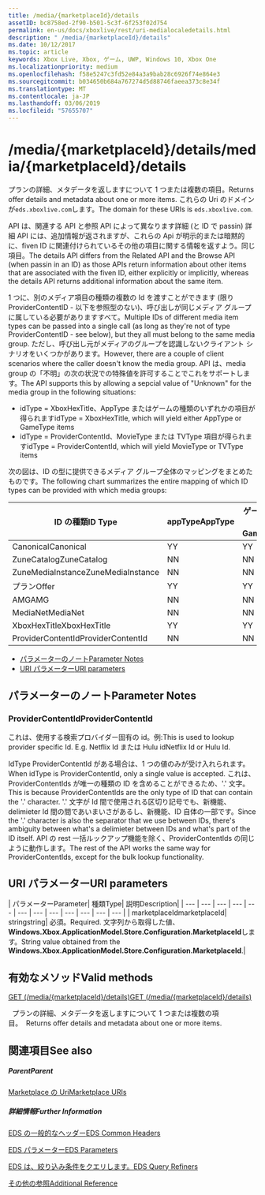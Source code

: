 ```yaml
---
title: /media/{marketplaceId}/details
assetID: bc8758ed-2f90-b501-5c3f-6f253f02d754
permalink: en-us/docs/xboxlive/rest/uri-medialocaledetails.html
description: " /media/{marketplaceId}/details"
ms.date: 10/12/2017
ms.topic: article
keywords: Xbox Live, Xbox, ゲーム, UWP, Windows 10, Xbox One
ms.localizationpriority: medium
ms.openlocfilehash: f58e5247c3fd52e84a3a9bab28c6926f74e864e3
ms.sourcegitcommit: b034650b684a767274d5d88746faeea373c8e34f
ms.translationtype: MT
ms.contentlocale: ja-JP
ms.lasthandoff: 03/06/2019
ms.locfileid: "57655707"
---
```

# <a name="mediamarketplaceiddetails"></a><span data-ttu-id="ac533-104">/media/{marketplaceId}/details</span><span class="sxs-lookup"><span data-stu-id="ac533-104">/media/{marketplaceId}/details</span></span>
<span data-ttu-id="ac533-105">プランの詳細、メタデータを返しますについて 1 つまたは複数の項目。</span><span class="sxs-lookup"><span data-stu-id="ac533-105">Returns offer details and metadata about one or more items.</span></span> <span data-ttu-id="ac533-106">これらの Uri のドメインが`eds.xboxlive.com`します。</span><span class="sxs-lookup"><span data-stu-id="ac533-106">The domain for these URIs is `eds.xboxlive.com`.</span></span>
 
<span data-ttu-id="ac533-107">API は、関連する API と参照 API によって異なります詳細 (と ID で passin) 詳細 API には、追加情報が返されますが、これらの Api が明示的または暗黙的に、fiven ID に関連付けられているその他の項目に関する情報を返すよう。同じ項目。</span><span class="sxs-lookup"><span data-stu-id="ac533-107">The details API differs from the Related API and the Browse API (when passin in an ID) as those APIs return information about other items that are associated with the fiven ID, either explicitly or implicitly, whereas the details API returns additional information about the same item.</span></span>
 
<span data-ttu-id="ac533-108">1 つに、別のメディア項目の種類の複数の Id を渡すことができます (限り ProviderContentID - 以下を参照型のない)、呼び出しが同じメディア グループに属している必要がありますすべて。</span><span class="sxs-lookup"><span data-stu-id="ac533-108">Multiple IDs of different media item types can be passed into a single call (as long as they're not of type ProviderContentID - see below), but they all must belong to the same media group.</span></span> <span data-ttu-id="ac533-109">ただし、呼び出し元がメディアのグループを認識しないクライアント シナリオをいくつかがあります。</span><span class="sxs-lookup"><span data-stu-id="ac533-109">However, there are a couple of client scenarios where the caller doesn't know the media group.</span></span> <span data-ttu-id="ac533-110">API は、media group の「不明」の次の状況での特殊値を許可することでこれをサポートします。</span><span class="sxs-lookup"><span data-stu-id="ac533-110">The API supports this by allowing a sepcial value of "Unknown" for the media group in the following situations:</span></span>
 
   * <span data-ttu-id="ac533-111">idType = XboxHexTitle、AppType またはゲームの種類のいずれかの項目が得られます</span><span class="sxs-lookup"><span data-stu-id="ac533-111">idType = XboxHexTitle, which will yield either AppType or GameType items</span></span>
   * <span data-ttu-id="ac533-112">idType = ProviderContentId、MovieType または TVType 項目が得られます</span><span class="sxs-lookup"><span data-stu-id="ac533-112">idType = ProviderContentId, which will yield MovieType or TVType items</span></span>
  
<span data-ttu-id="ac533-113">次の図は、ID の型に提供できるメディア グループ全体のマッピングをまとめたものです。</span><span class="sxs-lookup"><span data-stu-id="ac533-113">The following chart summarizes the entire mapping of which ID types can be provided with which media groups:</span></span>
 
| <span data-ttu-id="ac533-114">ID の種類</span><span class="sxs-lookup"><span data-stu-id="ac533-114">ID Type</span></span>| <span data-ttu-id="ac533-115">appType</span><span class="sxs-lookup"><span data-stu-id="ac533-115">AppType</span></span>| <span data-ttu-id="ac533-116">ゲームの種類</span><span class="sxs-lookup"><span data-stu-id="ac533-116">GameType</span></span>| <span data-ttu-id="ac533-117">MovieType</span><span class="sxs-lookup"><span data-stu-id="ac533-117">MovieType</span></span>| <span data-ttu-id="ac533-118">MusicArtistType</span><span class="sxs-lookup"><span data-stu-id="ac533-118">MusicArtistType</span></span>| <span data-ttu-id="ac533-119">MusicType</span><span class="sxs-lookup"><span data-stu-id="ac533-119">MusicType</span></span>| <span data-ttu-id="ac533-120">TVType</span><span class="sxs-lookup"><span data-stu-id="ac533-120">TVType</span></span>| <span data-ttu-id="ac533-121">WebVideoType</span><span class="sxs-lookup"><span data-stu-id="ac533-121">WebVideoType</span></span>| <span data-ttu-id="ac533-122">Unknown</span><span class="sxs-lookup"><span data-stu-id="ac533-122">Unknown</span></span>| 
| --- | --- | --- | --- | --- | --- | --- | --- | --- | 
| <span data-ttu-id="ac533-123">Canonical</span><span class="sxs-lookup"><span data-stu-id="ac533-123">Canonical</span></span>| <span data-ttu-id="ac533-124">Y</span><span class="sxs-lookup"><span data-stu-id="ac533-124">Y</span></span>| <span data-ttu-id="ac533-125">Y</span><span class="sxs-lookup"><span data-stu-id="ac533-125">Y</span></span>| <span data-ttu-id="ac533-126">Y</span><span class="sxs-lookup"><span data-stu-id="ac533-126">Y</span></span>| <span data-ttu-id="ac533-127">Y</span><span class="sxs-lookup"><span data-stu-id="ac533-127">Y</span></span>| <span data-ttu-id="ac533-128">Y</span><span class="sxs-lookup"><span data-stu-id="ac533-128">Y</span></span>| <span data-ttu-id="ac533-129">Y</span><span class="sxs-lookup"><span data-stu-id="ac533-129">Y</span></span>| <span data-ttu-id="ac533-130">Y</span><span class="sxs-lookup"><span data-stu-id="ac533-130">Y</span></span>| <span data-ttu-id="ac533-131">N</span><span class="sxs-lookup"><span data-stu-id="ac533-131">N</span></span>| 
| <span data-ttu-id="ac533-132">ZuneCatalog</span><span class="sxs-lookup"><span data-stu-id="ac533-132">ZuneCatalog</span></span>| <span data-ttu-id="ac533-133">N</span><span class="sxs-lookup"><span data-stu-id="ac533-133">N</span></span>| <span data-ttu-id="ac533-134">N</span><span class="sxs-lookup"><span data-stu-id="ac533-134">N</span></span>| <span data-ttu-id="ac533-135">Y</span><span class="sxs-lookup"><span data-stu-id="ac533-135">Y</span></span>| <span data-ttu-id="ac533-136">Y</span><span class="sxs-lookup"><span data-stu-id="ac533-136">Y</span></span>| <span data-ttu-id="ac533-137">Y</span><span class="sxs-lookup"><span data-stu-id="ac533-137">Y</span></span>| <span data-ttu-id="ac533-138">Y</span><span class="sxs-lookup"><span data-stu-id="ac533-138">Y</span></span>| <span data-ttu-id="ac533-139">N</span><span class="sxs-lookup"><span data-stu-id="ac533-139">N</span></span>| <span data-ttu-id="ac533-140">N</span><span class="sxs-lookup"><span data-stu-id="ac533-140">N</span></span>| 
| <span data-ttu-id="ac533-141">ZuneMediaInstance</span><span class="sxs-lookup"><span data-stu-id="ac533-141">ZuneMediaInstance</span></span>| <span data-ttu-id="ac533-142">N</span><span class="sxs-lookup"><span data-stu-id="ac533-142">N</span></span>| <span data-ttu-id="ac533-143">N</span><span class="sxs-lookup"><span data-stu-id="ac533-143">N</span></span>| <span data-ttu-id="ac533-144">Y</span><span class="sxs-lookup"><span data-stu-id="ac533-144">Y</span></span>| <span data-ttu-id="ac533-145">N</span><span class="sxs-lookup"><span data-stu-id="ac533-145">N</span></span>| <span data-ttu-id="ac533-146">Y</span><span class="sxs-lookup"><span data-stu-id="ac533-146">Y</span></span>| <span data-ttu-id="ac533-147">Y</span><span class="sxs-lookup"><span data-stu-id="ac533-147">Y</span></span>| <span data-ttu-id="ac533-148">N</span><span class="sxs-lookup"><span data-stu-id="ac533-148">N</span></span>| <span data-ttu-id="ac533-149">N</span><span class="sxs-lookup"><span data-stu-id="ac533-149">N</span></span>| 
| <span data-ttu-id="ac533-150">プラン</span><span class="sxs-lookup"><span data-stu-id="ac533-150">Offer</span></span>| <span data-ttu-id="ac533-151">Y</span><span class="sxs-lookup"><span data-stu-id="ac533-151">Y</span></span>| <span data-ttu-id="ac533-152">Y</span><span class="sxs-lookup"><span data-stu-id="ac533-152">Y</span></span>| <span data-ttu-id="ac533-153">Y</span><span class="sxs-lookup"><span data-stu-id="ac533-153">Y</span></span>| <span data-ttu-id="ac533-154">N</span><span class="sxs-lookup"><span data-stu-id="ac533-154">N</span></span>| <span data-ttu-id="ac533-155">Y</span><span class="sxs-lookup"><span data-stu-id="ac533-155">Y</span></span>| <span data-ttu-id="ac533-156">Y</span><span class="sxs-lookup"><span data-stu-id="ac533-156">Y</span></span>| <span data-ttu-id="ac533-157">N</span><span class="sxs-lookup"><span data-stu-id="ac533-157">N</span></span>| <span data-ttu-id="ac533-158">N</span><span class="sxs-lookup"><span data-stu-id="ac533-158">N</span></span>| 
| <span data-ttu-id="ac533-159">AMG</span><span class="sxs-lookup"><span data-stu-id="ac533-159">AMG</span></span>| <span data-ttu-id="ac533-160">N</span><span class="sxs-lookup"><span data-stu-id="ac533-160">N</span></span>| <span data-ttu-id="ac533-161">N</span><span class="sxs-lookup"><span data-stu-id="ac533-161">N</span></span>| <span data-ttu-id="ac533-162">N</span><span class="sxs-lookup"><span data-stu-id="ac533-162">N</span></span>| <span data-ttu-id="ac533-163">N</span><span class="sxs-lookup"><span data-stu-id="ac533-163">N</span></span>| <span data-ttu-id="ac533-164">Y</span><span class="sxs-lookup"><span data-stu-id="ac533-164">Y</span></span>| <span data-ttu-id="ac533-165">N</span><span class="sxs-lookup"><span data-stu-id="ac533-165">N</span></span>| <span data-ttu-id="ac533-166">N</span><span class="sxs-lookup"><span data-stu-id="ac533-166">N</span></span>| <span data-ttu-id="ac533-167">N</span><span class="sxs-lookup"><span data-stu-id="ac533-167">N</span></span>| 
| <span data-ttu-id="ac533-168">MediaNet</span><span class="sxs-lookup"><span data-stu-id="ac533-168">MediaNet</span></span>| <span data-ttu-id="ac533-169">N</span><span class="sxs-lookup"><span data-stu-id="ac533-169">N</span></span>| <span data-ttu-id="ac533-170">N</span><span class="sxs-lookup"><span data-stu-id="ac533-170">N</span></span>| <span data-ttu-id="ac533-171">N</span><span class="sxs-lookup"><span data-stu-id="ac533-171">N</span></span>| <span data-ttu-id="ac533-172">N</span><span class="sxs-lookup"><span data-stu-id="ac533-172">N</span></span>| <span data-ttu-id="ac533-173">Y</span><span class="sxs-lookup"><span data-stu-id="ac533-173">Y</span></span>| <span data-ttu-id="ac533-174">N</span><span class="sxs-lookup"><span data-stu-id="ac533-174">N</span></span>| <span data-ttu-id="ac533-175">N</span><span class="sxs-lookup"><span data-stu-id="ac533-175">N</span></span>| <span data-ttu-id="ac533-176">N</span><span class="sxs-lookup"><span data-stu-id="ac533-176">N</span></span>| 
| <span data-ttu-id="ac533-177">XboxHexTitle</span><span class="sxs-lookup"><span data-stu-id="ac533-177">XboxHexTitle</span></span>| <span data-ttu-id="ac533-178">Y</span><span class="sxs-lookup"><span data-stu-id="ac533-178">Y</span></span>| <span data-ttu-id="ac533-179">Y</span><span class="sxs-lookup"><span data-stu-id="ac533-179">Y</span></span>| <span data-ttu-id="ac533-180">N</span><span class="sxs-lookup"><span data-stu-id="ac533-180">N</span></span>| <span data-ttu-id="ac533-181">N</span><span class="sxs-lookup"><span data-stu-id="ac533-181">N</span></span>| <span data-ttu-id="ac533-182">N</span><span class="sxs-lookup"><span data-stu-id="ac533-182">N</span></span>| <span data-ttu-id="ac533-183">N</span><span class="sxs-lookup"><span data-stu-id="ac533-183">N</span></span>| <span data-ttu-id="ac533-184">N</span><span class="sxs-lookup"><span data-stu-id="ac533-184">N</span></span>| <span data-ttu-id="ac533-185">Y</span><span class="sxs-lookup"><span data-stu-id="ac533-185">Y</span></span>| 
| <span data-ttu-id="ac533-186">ProviderContentId</span><span class="sxs-lookup"><span data-stu-id="ac533-186">ProviderContentId</span></span>| <span data-ttu-id="ac533-187">N</span><span class="sxs-lookup"><span data-stu-id="ac533-187">N</span></span>| <span data-ttu-id="ac533-188">N</span><span class="sxs-lookup"><span data-stu-id="ac533-188">N</span></span>| <span data-ttu-id="ac533-189">Y</span><span class="sxs-lookup"><span data-stu-id="ac533-189">Y</span></span>| <span data-ttu-id="ac533-190">N</span><span class="sxs-lookup"><span data-stu-id="ac533-190">N</span></span>| <span data-ttu-id="ac533-191">N</span><span class="sxs-lookup"><span data-stu-id="ac533-191">N</span></span>| <span data-ttu-id="ac533-192">Y</span><span class="sxs-lookup"><span data-stu-id="ac533-192">Y</span></span>| <span data-ttu-id="ac533-193">N</span><span class="sxs-lookup"><span data-stu-id="ac533-193">N</span></span>| <span data-ttu-id="ac533-194">Y</span><span class="sxs-lookup"><span data-stu-id="ac533-194">Y</span></span>| 
 
  * [<span data-ttu-id="ac533-195">パラメーターのノート</span><span class="sxs-lookup"><span data-stu-id="ac533-195">Parameter Notes</span></span>](#ID4EEH)
  * [<span data-ttu-id="ac533-196">URI パラメーター</span><span class="sxs-lookup"><span data-stu-id="ac533-196">URI parameters</span></span>](#ID4EUH)
 
<a id="ID4EEH"></a>

 
## <a name="parameter-notes"></a><span data-ttu-id="ac533-197">パラメーターのノート</span><span class="sxs-lookup"><span data-stu-id="ac533-197">Parameter Notes</span></span>
 
<a id="ID4EIH"></a>

 
### <a name="providercontentid"></a><span data-ttu-id="ac533-198">ProviderContentId</span><span class="sxs-lookup"><span data-stu-id="ac533-198">ProviderContentId</span></span>
 
<span data-ttu-id="ac533-199">これは、使用する検索プロバイダー固有の id。例:</span><span class="sxs-lookup"><span data-stu-id="ac533-199">This is used to lookup provider specific Id. E.g.</span></span> <span data-ttu-id="ac533-200">Netflix Id または Hulu id</span><span class="sxs-lookup"><span data-stu-id="ac533-200">Netflix Id or Hulu Id.</span></span>
 
<span data-ttu-id="ac533-201">IdType ProviderContentId がある場合は、1 つの値のみが受け入れられます。</span><span class="sxs-lookup"><span data-stu-id="ac533-201">When idType is ProviderContentId, only a single value is accepted.</span></span> <span data-ttu-id="ac533-202">これは、ProviderContentIds が唯一の種類の ID を含めることができるため、'.' 文字。</span><span class="sxs-lookup"><span data-stu-id="ac533-202">This is because ProviderContentIds are the only type of ID that can contain the '.' character.</span></span> <span data-ttu-id="ac533-203">'.' 文字が Id 間で使用される区切り記号でも、新機能、delimieter Id 間の間であいまいさがあるし、新機能、ID 自体の一部です。</span><span class="sxs-lookup"><span data-stu-id="ac533-203">Since the '.' character is also the separator that we use between IDs, there's ambiguity between what's a delimieter between IDs and what's part of the ID itself.</span></span> <span data-ttu-id="ac533-204">API の rest 一括ルックアップ機能を除く、ProviderContentIds の同じように動作します。</span><span class="sxs-lookup"><span data-stu-id="ac533-204">The rest of the API works the same way for ProviderContentIds, except for the bulk lookup functionality.</span></span>
   
<a id="ID4EUH"></a>

 
## <a name="uri-parameters"></a><span data-ttu-id="ac533-205">URI パラメーター</span><span class="sxs-lookup"><span data-stu-id="ac533-205">URI parameters</span></span>
 
| <span data-ttu-id="ac533-206">パラメーター</span><span class="sxs-lookup"><span data-stu-id="ac533-206">Parameter</span></span>| <span data-ttu-id="ac533-207">種類</span><span class="sxs-lookup"><span data-stu-id="ac533-207">Type</span></span>| <span data-ttu-id="ac533-208">説明</span><span class="sxs-lookup"><span data-stu-id="ac533-208">Description</span></span>| 
| --- | --- | --- | --- | --- | --- | --- | --- | --- | --- | --- | --- | 
| <span data-ttu-id="ac533-209">marketplaceId</span><span class="sxs-lookup"><span data-stu-id="ac533-209">marketplaceId</span></span>| <span data-ttu-id="ac533-210">string</span><span class="sxs-lookup"><span data-stu-id="ac533-210">string</span></span>| <span data-ttu-id="ac533-211">必須。</span><span class="sxs-lookup"><span data-stu-id="ac533-211">Required.</span></span> <span data-ttu-id="ac533-212">文字列から取得した値、 <b>Windows.Xbox.ApplicationModel.Store.Configuration.MarketplaceId</b>します。</span><span class="sxs-lookup"><span data-stu-id="ac533-212">String value obtained from the <b>Windows.Xbox.ApplicationModel.Store.Configuration.MarketplaceId</b>.</span></span>| 
  
<a id="ID4EWAAC"></a>

 
## <a name="valid-methods"></a><span data-ttu-id="ac533-213">有効なメソッド</span><span class="sxs-lookup"><span data-stu-id="ac533-213">Valid methods</span></span>

[<span data-ttu-id="ac533-214">GET (/media/{marketplaceId}/details)</span><span class="sxs-lookup"><span data-stu-id="ac533-214">GET (/media/{marketplaceId}/details)</span></span>](uri-medialocaledetailsget.md)

<span data-ttu-id="ac533-215">&nbsp;&nbsp;プランの詳細、メタデータを返しますについて 1 つまたは複数の項目。</span><span class="sxs-lookup"><span data-stu-id="ac533-215">&nbsp;&nbsp;Returns offer details and metadata about one or more items.</span></span> 
 
<a id="ID4EABAC"></a>

 
## <a name="see-also"></a><span data-ttu-id="ac533-216">関連項目</span><span class="sxs-lookup"><span data-stu-id="ac533-216">See also</span></span>
 
<a id="ID4ECBAC"></a>

 
##### <a name="parent"></a><span data-ttu-id="ac533-217">Parent</span><span class="sxs-lookup"><span data-stu-id="ac533-217">Parent</span></span> 

[<span data-ttu-id="ac533-218">Marketplace の Uri</span><span class="sxs-lookup"><span data-stu-id="ac533-218">Marketplace URIs</span></span>](atoc-reference-marketplace.md)

  
<a id="ID4EMBAC"></a>

 
##### <a name="further-information"></a><span data-ttu-id="ac533-219">詳細情報</span><span class="sxs-lookup"><span data-stu-id="ac533-219">Further Information</span></span> 

[<span data-ttu-id="ac533-220">EDS の一般的なヘッダー</span><span class="sxs-lookup"><span data-stu-id="ac533-220">EDS Common Headers</span></span>](../../additional/edscommonheaders.md)

 [<span data-ttu-id="ac533-221">EDS パラメーター</span><span class="sxs-lookup"><span data-stu-id="ac533-221">EDS Parameters</span></span>](../../additional/edsparameters.md)

 [<span data-ttu-id="ac533-222">EDS は、絞り込み条件をクエリします。</span><span class="sxs-lookup"><span data-stu-id="ac533-222">EDS Query Refiners</span></span>](../../additional/edsqueryrefiners.md)

 [<span data-ttu-id="ac533-223">その他の参照</span><span class="sxs-lookup"><span data-stu-id="ac533-223">Additional Reference</span></span>](../../additional/atoc-xboxlivews-reference-additional.md)

   